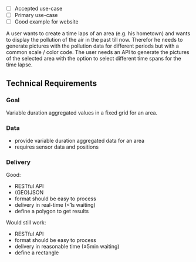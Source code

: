 - [ ] Accepted use-case
- [ ] Primary use-case
- [ ] Good example for website

A user wants to create a time laps of an area (e.g. his hometown) and wants to display the pollution of the air in the past till now.
Therefor he needs to generate pictures with the pollution data for different periods but with a common scale / color code.
The user needs an API to generate the pictures of the selected area with the option to select different time spans for the time lapse.


Technical Requirements
----------------------

### Goal

Variable duration aggregated values in a fixed grid for an area.

### Data

- provide variable duration aggregated data for an area
- requires sensor data and positions

### Delivery

Good:

- RESTful API
- (GEO)JSON
- format should be easy to process
- delivery in real-time (<1s waiting)
- define a polygon to get results

Would still work:

- RESTful API
- format should be easy to process
- delivery in reasonable time (≤5min waiting)
- define a rectangle
